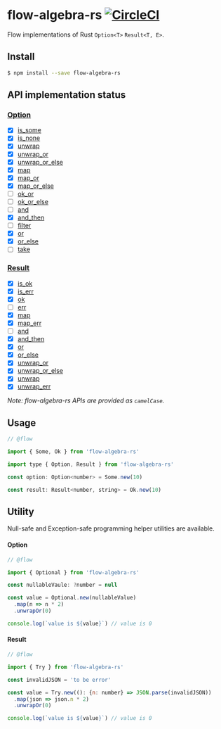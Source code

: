 # flow-algebra-rs [![CircleCI](https://circleci.com/gh/tmtmtoo/flow-algebra-rs/tree/develop.svg?style=shield&circle-token=368f268c7a575e9df457ef82b3071ead8082e263)](https://circleci.com/gh/tmtmtoo/flow-algebra-rs/tree/develop)

Flow implementations of Rust `Option<T>` `Result<T, E>`.

## Install
```sh
$ npm install --save flow-algebra-rs
```

## API implementation status
### [Option](https://doc.rust-lang.org/stable/std/option/)
- [x] [is_some](https://doc.rust-lang.org/std/option/enum.Option.html#method.is_some)
- [x] [is_none](https://doc.rust-lang.org/std/option/enum.Option.html#method.is_none)
- [x] [unwrap](https://doc.rust-lang.org/std/option/enum.Option.html#method.unwrap)
- [x] [unwrap_or](https://doc.rust-lang.org/std/option/enum.Option.html#method.unwrap_or)
- [x] [unwrap_or_else](https://doc.rust-lang.org/std/option/enum.Option.html#method.unwrap_or_else)
- [x] [map](https://doc.rust-lang.org/std/option/enum.Option.html#method.map)
- [x] [map_or](https://doc.rust-lang.org/std/option/enum.Option.html#method.map_or)
- [x] [map_or_else](https://doc.rust-lang.org/std/option/enum.Option.html#method.map_or_else)
- [ ] [ok_or](https://doc.rust-lang.org/std/option/enum.Option.html#method.ok_or)
- [ ] [ok_or_else](https://doc.rust-lang.org/std/option/enum.Option.html#method.ok_or_else)
- [ ] [and](https://doc.rust-lang.org/std/option/enum.Option.html#method.and)
- [x] [and_then](https://doc.rust-lang.org/std/option/enum.Option.html#method.and_then)
- [ ] [filter](https://doc.rust-lang.org/std/option/enum.Option.html#method.filter)
- [x] [or](https://doc.rust-lang.org/std/option/enum.Option.html#method.or)
- [x] [or_else](https://doc.rust-lang.org/std/option/enum.Option.html#method.or_else)
- [ ] [take](https://doc.rust-lang.org/std/option/enum.Option.html#method.take)

### [Result](https://doc.rust-lang.org/stable/std/result/)
- [x] [is_ok](https://doc.rust-lang.org/std/result/enum.Result.html#method.is_ok)
- [x] [is_err](https://doc.rust-lang.org/std/result/enum.Result.html#method.is_err)
- [x] [ok](https://doc.rust-lang.org/std/result/enum.Result.html#method.ok)
- [ ] [err](https://doc.rust-lang.org/std/result/enum.Result.html#method.err)
- [x] [map](https://doc.rust-lang.org/std/result/enum.Result.html#method.map)
- [x] [map_err](https://doc.rust-lang.org/std/result/enum.Result.html#method.map_err)
- [ ] [and](https://doc.rust-lang.org/std/result/enum.Result.html#method.and)
- [x] [and_then](https://doc.rust-lang.org/std/result/enum.Result.html#method.and_then)
- [x] [or](https://doc.rust-lang.org/std/result/enum.Result.html#method.or)
- [x] [or_else](https://doc.rust-lang.org/std/result/enum.Result.html#method.or_else)
- [x] [unwrap_or](https://doc.rust-lang.org/std/result/enum.Result.html#method.unwrap_or)
- [x] [unwrap_or_else](https://doc.rust-lang.org/std/result/enum.Result.html#method.unwrap_or_else)
- [x] [unwrap](https://doc.rust-lang.org/std/result/enum.Result.html#method.unwrap)
- [x] [unwrap_err](https://doc.rust-lang.org/std/result/enum.Result.html#method.unwrap_err)

*Note: flow-algebra-rs APIs are provided as `camelCase`.*

## Usage

```js
// @flow

import { Some, Ok } from 'flow-algebra-rs'

import type { Option, Result } from 'flow-algebra-rs'

const option: Option<number> = Some.new(10)

const result: Result<number, string> = Ok.new(10)
```

## Utility
Null-safe and Exception-safe programming helper utilities are available.

#### Option
```js
// @flow

import { Optional } from 'flow-algebra-rs'

const nullableVaule: ?number = null

const value = Optional.new(nullableValue)
  .map(n => n * 2)
  .unwrapOr(0)

console.log(`value is ${value}`) // value is 0
```

#### Result
```js
// @flow

import { Try } from 'flow-algebra-rs'

const invalidJSON = 'to be error'

const value = Try.new((): {n: number} => JSON.parse(invalidJSON))
  .map(json => json.n * 2)
  .unwrapOr(0)

console.log(`value is ${value}`) // value is 0
```
